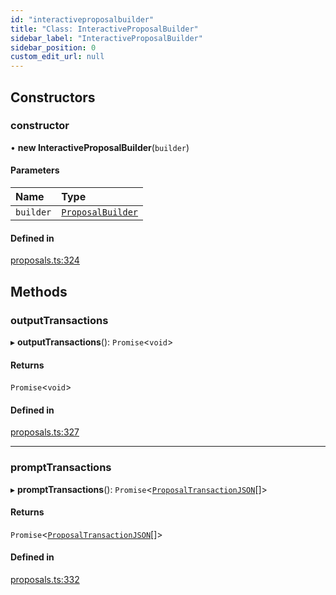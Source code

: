 ```yaml
---
id: "interactiveproposalbuilder"
title: "Class: InteractiveProposalBuilder"
sidebar_label: "InteractiveProposalBuilder"
sidebar_position: 0
custom_edit_url: null
---
```


## Constructors

### constructor

• **new InteractiveProposalBuilder**(`builder`)

#### Parameters

| Name | Type |
| :------ | :------ |
| `builder` | [`ProposalBuilder`](proposalbuilder.md) |

#### Defined in

[proposals.ts:324](https://github.com/celo-org/celo-monorepo/tree/master/proposals.ts#L324)

## Methods

### outputTransactions

▸ **outputTransactions**(): `Promise`<`void`\>

#### Returns

`Promise`<`void`\>

#### Defined in

[proposals.ts:327](https://github.com/celo-org/celo-monorepo/tree/master/proposals.ts#L327)

___

### promptTransactions

▸ **promptTransactions**(): `Promise`<[`ProposalTransactionJSON`](../interfaces/proposaltransactionjson.md)[]\>

#### Returns

`Promise`<[`ProposalTransactionJSON`](../interfaces/proposaltransactionjson.md)[]\>

#### Defined in

[proposals.ts:332](https://github.com/celo-org/celo-monorepo/tree/master/proposals.ts#L332)
